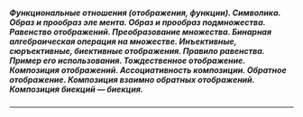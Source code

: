 ##### Функциональные отношения (отображения, функции). Символика. Образ и прообраз эле мента. Образ и прообраз подмножества. Равенство отображений. Преобразование множества. Бинарная алгебраическая операция на множестве. Инъективные, сюръективные, биективные отображения. Правило равенства. Пример его использования. Тождественное отображение. Композиция отображений. Ассоциативность композиции. Обратное отображение. Композиция взаимно обратных отображений. Композиция биекций — биекция.
---
